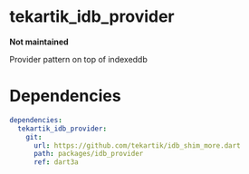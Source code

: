 # tekartik_idb_provider

**Not maintained**

Provider pattern on top of indexeddb

# Dependencies

```yaml
dependencies:
  tekartik_idb_provider:
    git:
      url: https://github.com/tekartik/idb_shim_more.dart
      path: packages/idb_provider
      ref: dart3a
```